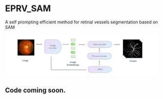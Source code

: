 # EPRV_SAM
A self prompting efficient method for retinal vessels segmentation based on SAM

![EPRV-SAM](./fig1.png)

## Code coming soon.
